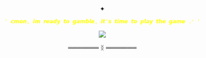 

<p align="center">
✦  
</p>


<p align="center">
<code style="color : yellow">' 𝙘𝙢𝙤𝙣, 𝙞𝙢 𝙧𝙚𝙖𝙙𝙮 𝙩𝙤 𝙜𝙖𝙢𝙗𝙡𝙚, 𝙞𝙩'𝙨 𝙩𝙞𝙢𝙚 𝙩𝙤 𝙥𝙡𝙖𝙮 𝙩𝙝𝙚 𝙜𝙖𝙢𝙚 .ᐟ '</code>
</p>


<p align="center">
<img src="https://github.com/user-attachments/assets/34b3db13-952a-49db-923a-0eb29b99f6e1"/>
</p>

<p align="center">
═══════ ᛝ ═══════
</p>

</p>
<!--

**mochitails/mochitails** is a ✨ _special_ ✨ repository because its `README.md` (this file) appears on your GitHub profile.


